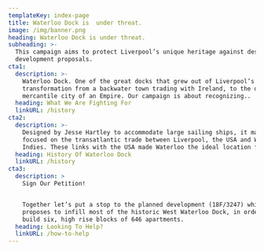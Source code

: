```yaml
---
templateKey: index-page
title: Waterloo Dock is  under threat.
image: /img/banner.png
heading: Waterloo Dock is under threat.
subheading: >-
  This campaign aims to protect Liverpool’s unique heritage against destructive
  development proposals.
cta1:
  description: >-
    Waterloo Dock. One of the great docks that grew out of Liverpool’s
    transformation from a backwater town trading with Ireland, to the dominant
    mercantile city of an Empire. Our campaign is about recognizing..
  heading: What We Are Fighting For
  linkURL: /history
cta2:
  description: >-
    Designed by Jesse Hartley to accommodate large sailing ships, it mainly
    focused on the transatlantic trade between Liverpool, the USA and West
    Indies. These links with the USA made Waterloo the ideal location for..
  heading: History Of Waterloo Dock
  linkURL: /history
cta3:
  description: >
    Sign Our Petition!


    Together let’s put a stop to the planned development (18F/3247) which
    proposes to infill most of the historic West Waterloo Dock, in order to
    build six, high rise blocks of 646 apartments. 
  heading: Looking To Help?
  linkURL: /how-to-help
---
```



